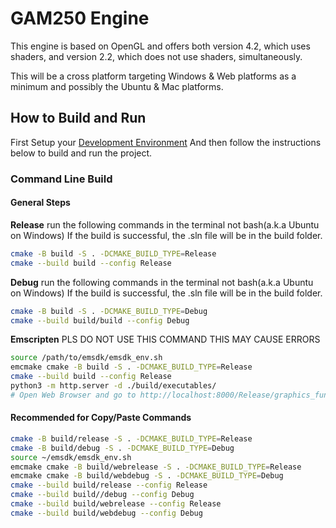 # GAM250 Engine

This engine is based on OpenGL and offers both version 4.2, which uses shaders, and version 2.2, which does not use shaders, simultaneously.

This will be a cross platform targeting Windows & Web platforms as a minimum and possibly the Ubuntu & Mac platforms.


## How to Build and Run

First Setup your [Development Environment](docs/DevEnvironment.md)
And then follow the instructions below to build and run the project.



### Command Line Build

#### General Steps

**Release**
run the following commands in the terminal not bash(a.k.a Ubuntu on Windows)
If the build is successful, the .sln file will be in the build folder.
```sh
cmake -B build -S . -DCMAKE_BUILD_TYPE=Release
cmake --build build --config Release
```

**Debug**
run the following commands in the terminal not bash(a.k.a Ubuntu on Windows)
If the build is successful, the .sln file will be in the build folder.
```sh
cmake -B build -S . -DCMAKE_BUILD_TYPE=Debug
cmake --build build/build --config Debug
```

**Emscripten**
PLS DO NOT USE THIS COMMAND 
THIS MAY CAUSE ERRORS
```sh
source /path/to/emsdk/emsdk_env.sh
emcmake cmake -B build -S . -DCMAKE_BUILD_TYPE=Release
cmake --build build --config Release
python3 -m http.server -d ./build/executables/
# Open Web Browser and go to http://localhost:8000/Release/graphics_fun.html
```

#### Recommended for Copy/Paste Commands
```sh
cmake -B build/release -S . -DCMAKE_BUILD_TYPE=Release
cmake -B build/debug -S . -DCMAKE_BUILD_TYPE=Debug
source ~/emsdk/emsdk_env.sh
emcmake cmake -B build/webrelease -S . -DCMAKE_BUILD_TYPE=Release
emcmake cmake -B build/webdebug -S . -DCMAKE_BUILD_TYPE=Debug
cmake --build build/release --config Release
cmake --build build//debug --config Debug
cmake --build build/webrelease --config Release
cmake --build build/webdebug --config Debug
```

